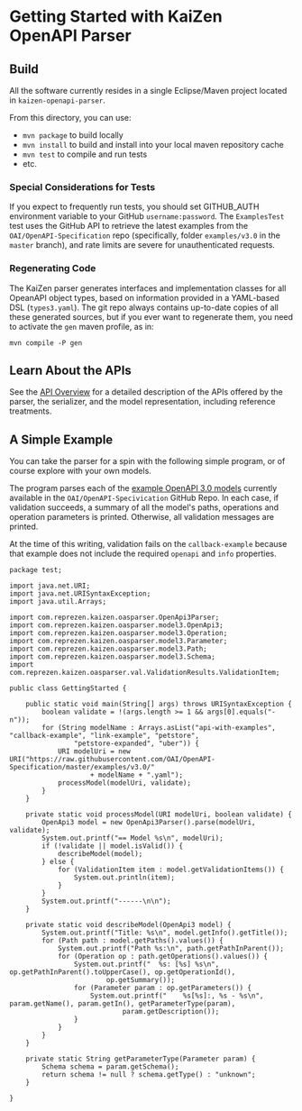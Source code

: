 # Getting Started with KaiZen OpenAPI Parser

## Build

All the software currently resides in a single Eclipse/Maven project
located in `kaizen-openapi-parser`.

From this directory, you can use:
* `mvn package` to build locally
* `mvn install` to build and install into your local maven repository
  cache
* `mvn test` to compile and run tests
* etc.

### Special Considerations for Tests

If you expect to frequently run tests, you should set GITHUB_AUTH
environment variable to your GitHub `username:password`. The
`ExamplesTest` test uses the GitHub API to retrieve the latest
examples from the `OAI/OpenAPI-Specification` repo (specifically,
folder `examples/v3.0` in the `master` branch), and rate limits are
severe for unauthenticated requests.

### Regenerating Code

The KaiZen parser generates interfaces and implementation classes for
all OpeanAPI object types, based on information provided in a
YAML-based DSL (`types3.yaml`). The git repo always contains
up-to-date copies of all these generated sources, but if you ever want
to regenerate them, you need to activate the `gen` maven profile, as
in:

```
mvn compile -P gen
```

## Learn About the APIs

See the [API Overview](API-Overview.md) for a detailed description of
the APIs offered by the parser, the serializer, and the model
representation, including reference treatments.

## A Simple Example

You can take the parser for a spin with the following simple program,
or of course explore with your own models.

The program parses each of the
[example OpenAPI 3.0 models](https://github.com/OAI/OpenAPI-Specification/tree/dm/examples/examples/v3.0)
currently available in the `OAI/OpenAPI-Specivication` GitHub Repo. In
each case, if validation succeeds, a summary of all the model's paths,
operations and operation parameters is printed. Otherwise, all
validation messages are printed.

At the time of this writing, validation fails on the
`callback-example` because that example does not include the required
`openapi` and `info` properties.

```
package test;

import java.net.URI;
import java.net.URISyntaxException;
import java.util.Arrays;

import com.reprezen.kaizen.oasparser.OpenApi3Parser;
import com.reprezen.kaizen.oasparser.model3.OpenApi3;
import com.reprezen.kaizen.oasparser.model3.Operation;
import com.reprezen.kaizen.oasparser.model3.Parameter;
import com.reprezen.kaizen.oasparser.model3.Path;
import com.reprezen.kaizen.oasparser.model3.Schema;
import com.reprezen.kaizen.oasparser.val.ValidationResults.ValidationItem;

public class GettingStarted {

	public static void main(String[] args) throws URISyntaxException {
		boolean validate = !(args.length >= 1 && args[0].equals("-n"));
		for (String modelName : Arrays.asList("api-with-examples", "callback-example", "link-example", "petstore",
				"petstore-expanded", "uber")) {
			URI modelUri = new URI("https://raw.githubusercontent.com/OAI/OpenAPI-Specification/master/examples/v3.0/"
					+ modelName + ".yaml");
			processModel(modelUri, validate);
		}
	}

	private static void processModel(URI modelUri, boolean validate) {
		OpenApi3 model = new OpenApi3Parser().parse(modelUri, validate);
		System.out.printf("== Model %s\n", modelUri);
		if (!validate || model.isValid()) {
			describeModel(model);
		} else {
			for (ValidationItem item : model.getValidationItems()) {
				System.out.println(item);
			}
		}
		System.out.printf("------\n\n");
	}

	private static void describeModel(OpenApi3 model) {
		System.out.printf("Title: %s\n", model.getInfo().getTitle());
		for (Path path : model.getPaths().values()) {
			System.out.printf("Path %s:\n", path.getPathInParent());
			for (Operation op : path.getOperations().values()) {
				System.out.printf("  %s: [%s] %s\n", op.getPathInParent().toUpperCase(), op.getOperationId(),
						op.getSummary());
				for (Parameter param : op.getParameters()) {
					System.out.printf("    %s[%s]:, %s - %s\n", param.getName(), param.getIn(), getParameterType(param),
							param.getDescription());
				}
			}
		}
	}

	private static String getParameterType(Parameter param) {
		Schema schema = param.getSchema();
		return schema != null ? schema.getType() : "unknown";
	}

}
```
